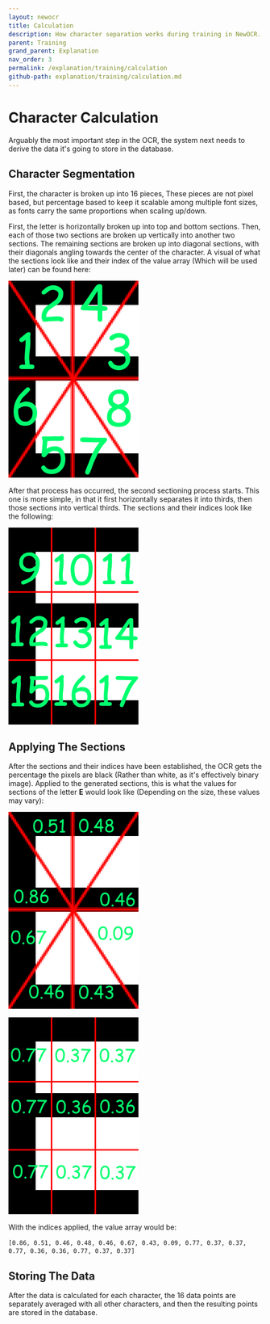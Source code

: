 ```yaml
---
layout: newocr
title: Calculation
description: How character separation works during training in NewOCR.
parent: Training
grand_parent: Explanation
nav_order: 3
permalink: /explanation/training/calculation
github-path: explanation/training/calculation.md
---
```


# Character Calculation

Arguably the most important step in the OCR, the system next needs to derive the data it's going to store in the database.

## Character Segmentation

First, the character is broken up into 16 pieces, These pieces are not pixel based, but percentage based to keep it scalable among multiple font sizes, as fonts carry the same proportions when scaling up/down.

<src data-gh="https://github.com/RubbaBoy/NewOCR/blob/e11843c16032338e58ec98839d009505f39b449c/src/main/java/com/uddernetworks/newocr/character/SearchCharacter.java#L80-82">First, the letter is horizontally broken up into top and bottom sections. Then, each of those two sections are broken up vertically into another two sections. The remaining sections are broken up into diagonal sections, with their diagonals angling towards the center of the character.</src> A visual of what the sections look like and their index of the value array (Which will be used later) can be found here:

![](/images/E1.png)

After that process has occurred, the second sectioning process starts. This one is more simple, in that <src data-gh="https://github.com/RubbaBoy/NewOCR/blob/e11843c16032338e58ec98839d009505f39b449c/src/main/java/com/uddernetworks/newocr/character/SearchCharacter.java#L84-85">it first horizontally separates it into thirds, then those sections into vertical thirds.</src> The sections and their indices look like the following:

![](/images/E2.png)

## Applying The Sections

After the sections and their indices have been established, <src data-gh="https://github.com/RubbaBoy/NewOCR/blob/e11843c16032338e58ec98839d009505f39b449c/src/main/java/com/uddernetworks/newocr/character/SearchCharacter.java#L93-102">the OCR gets the percentage the pixels are black (Rather than white, as it's effectively binary image).</src> Applied to the generated sections, this is what the values for sections of the letter **E** would look like (Depending on the size, these values may vary):

![](/images/Eval1.png)

![](/images/Eval2.png)

With the indices applied, the value array would be:

```
[0.86, 0.51, 0.46, 0.48, 0.46, 0.67, 0.43, 0.09, 0.77, 0.37, 0.37, 0.77, 0.36, 0.36, 0.77, 0.37, 0.37]
```

## Storing The Data

After the data is calculated for each character, <src data-gh="https://github.com/RubbaBoy/NewOCR/blob/e11843c16032338e58ec98839d009505f39b449c/src/main/java/com/uddernetworks/newocr/recognition/OCRTrain.java#L197-L202">the 16 data points are separately averaged with all other characters, and then the resulting points are stored in the database.</src>


